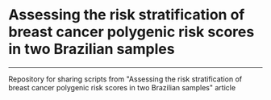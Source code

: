 # Assessing the risk stratification of breast cancer polygenic risk scores in two Brazilian samples

---

Repository for sharing scripts from "Assessing the risk stratification of breast cancer polygenic risk scores in two Brazilian samples" article
